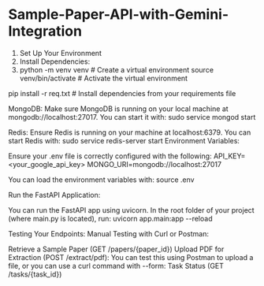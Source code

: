 # Sample-Paper-API-with-Gemini-Integration

1. Set Up Your Environment
2.  Install Dependencies:
3.  python -m venv venv  # Create a virtual environment
source venv/bin/activate  # Activate the virtual environment

pip install -r req.txt  # Install dependencies from your requirements file

 MongoDB:
 Make sure MongoDB is running on your local machine at mongodb://localhost:27017. You can start it with:
 sudo service mongod start

Redis:
Ensure Redis is running on your machine at localhost:6379. You can start Redis with:
sudo service redis-server start
Environment Variables:

Ensure your .env file is correctly configured with the following:
API_KEY=<your_google_api_key>
MONGO_URI=mongodb://localhost:27017

You can load the environment variables with:
source .env

Run the FastAPI Application:

You can run the FastAPI app using uvicorn. In the root folder of your project (where main.py is located), run:
uvicorn app.main:app --reload

Testing Your Endpoints:
Manual Testing with Curl or Postman:

Retrieve a Sample Paper (GET /papers/{paper_id})
Upload PDF for Extraction (POST /extract/pdf): You can test this using Postman to upload a file, or you can use a curl command with --form:
Task Status (GET /tasks/{task_id})

